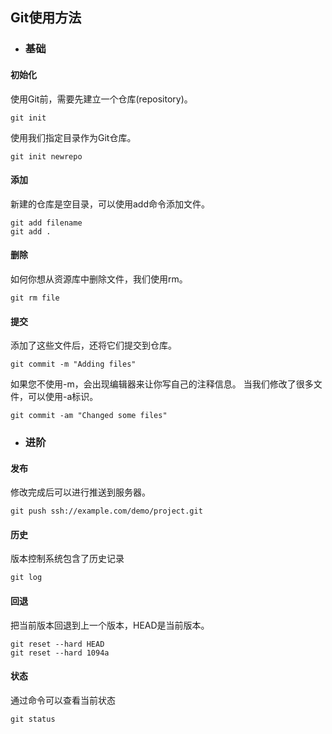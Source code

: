 ## Git使用方法


* ### 基础

#### 初始化

使用Git前，需要先建立一个仓库(repository)。
```
git init
```
使用我们指定目录作为Git仓库。
```
git init newrepo
```
#### 添加
新建的仓库是空目录，可以使用add命令添加文件。
```
git add filename
git add .
```
#### 删除
如何你想从资源库中删除文件，我们使用rm。
```
git rm file
```
#### 提交
添加了这些文件后，还将它们提交到仓库。
```
git commit -m "Adding files"
```
如果您不使用-m，会出现编辑器来让你写自己的注释信息。
当我们修改了很多文件，可以使用-a标识。
```
git commit -am "Changed some files"
```


* ### 进阶

####  发布
修改完成后可以进行推送到服务器。

```
git push ssh://example.com/demo/project.git
```

#### 历史
版本控制系统包含了历史记录
```
git log
```

#### 回退
把当前版本回退到上一个版本，HEAD是当前版本。
```
git reset --hard HEAD
git reset --hard 1094a
```

#### 状态
通过命令可以查看当前状态
```
git status
```